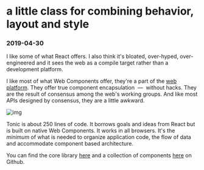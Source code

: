 # a little class for combining behavior, layout and style

### 2019-04-30

I like some of what React offers. I also think it's bloated, over-hyped,
over-engineered and it sees the web as a compile target rather than a
development platform.

I like most of what Web Components offer, they're a part of the
[web platform][web]. They offer true component encapsulation &nbsp;&mdash;&nbsp;
without hacks. They are the result of consensus among the web's working groups.
And like most APIs designed by consensus, they are a little awkward.

![img](https://raw.githubusercontent.com/heapwolf/tonic/master/readme-tonic.png)

Tonic is about 250 lines of code. It borrows goals and ideas from React but is
built on native Web Components. It works in all browsers. It's the *minimum* of
what is needed to organize application code, the flow of data and accommodate
component based architecture.

You can find the core library [here][1] and a collection of components [here][2]
on Github.

[web]:https://en.wikipedia.org/wiki/Web_platform
[0]:https://caniuse.com/#search=web%20components
[1]:https://github.com/heapwolf/tonic/
[2]:https://heapwolf.github.io/components/
